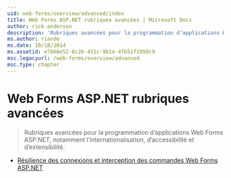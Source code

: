 ```yaml
---
uid: web-forms/overview/advanced/index
title: Web Forms ASP.NET rubriques avancées | Microsoft Docs
author: rick-anderson
description: 'Rubriques avancées pour la programmation d’applications Web Forms ASP.NET, notamment l’internationalisation, d’accessibilité et d’extensibilité.'
ms.author: riande
ms.date: 10/18/2014
ms.assetid: e7b68e52-8c2b-431c-9b1e-4fb51f1950c9
msc.legacyurl: /web-forms/overview/advanced
msc.type: chapter
---
```

<a name="aspnet-web-forms-advanced-topics"></a>Web Forms ASP.NET rubriques avancées
====================
> Rubriques avancées pour la programmation d’applications Web Forms ASP.NET, notamment l’internationalisation, d’accessibilité et d’extensibilité.


- [Résilience des connexions et interception des commandes Web Forms ASP.NET](aspnet-web-forms-connection-resiliency-and-command-interception.md)
